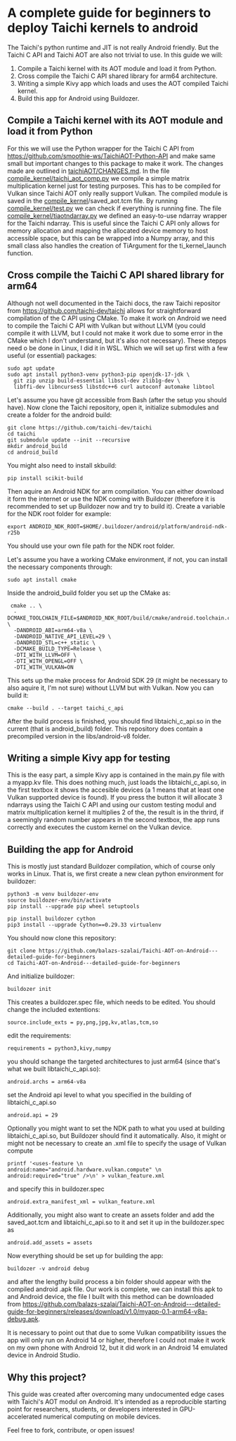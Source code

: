 # A complete guide for beginners to deploy Taichi kernels to android
The Taichi's python runtime and JIT is not really Android friendly. But the Taichi C API and Taichi AOT are also not trivial to use. In this guide we will:
1. Compile a Taichi kernel with its AOT module and load it from Python.
2. Cross compile the Taichi C API shared library for arm64 architecture.
3. Writing a simple Kivy app which loads and uses the  AOT compiled Taichi kernel.
4. Build this app for Android using Buildozer.

## Compile a Taichi kernel with its AOT module and load it from Python
For this we will use the Python wrapper for the Taichi C API from https://github.com/smoothie-ws/TaichiAOT-Python-API and make same small but important changes to this package to make it work. 
The changes made are outlined in [taichiAOT/CHANGES.md](taichiAOT/CHANGES.md). In the file [compile_kernel/taichi_aot_comp.py](compile_kernel/taichi_aot_comp.py) we compile a simple matrix multiplication kernel just for testing purposes. This has to be compiled for Vulkan since Taichi AOT only really support Vulkan. The compiled module is saved in the [compile_kernel](compile_kernel)/saved_aot.tcm file. By running [compile_kernel/test.py](compile_kernel/test.py) we can check if everything is running fine. 
The file [compile_kernel/tiaotndarray.py](compile_kernel/tiaotndarray.py) we defined an easy-to-use ndarray wrapper for the Taichi ndarray. This is useful since the Taichi C API only allows for memory allocation and mapping the allocated device memory to host accessible space, but this can be wrapped into a Numpy array, and this small class also handles the creation of TiArgument for the ti_kernel_launch function.

## Cross compile the Taichi C API shared library for arm64
Although not well documented in the Taichi docs, the raw Taichi repositor from https://github.com/taichi-dev/taichi allows for straightforward compilation of the C API using CMake. To make it work on Android we need to compile the Taichi C API with Vulkan but without LLVM (you could compile it with LLVM, but I could not make it work due to some error in the CMake which I don't understand, but it's also not necessary).  These stepps need o be done in Linux, I did it in WSL. Which we will set up first with a few useful (or essential) packages:

    sudo apt update
    sudo apt install python3-venv python3-pip openjdk-17-jdk \
      git zip unzip build-essential libssl-dev zlib1g-dev \
      libffi-dev libncurses5 libstdc++6 curl autoconf automake libtool


Let's assume you have git accessible from Bash (after the setup you should have). Now clone the Taichi repository, open it, initialize submodules and create a folder for the android build:
    
    git clone https://github.com/taichi-dev/taichi
    cd taichi
    git submodule update --init --recursive
    mkdir android_build
    cd android_build
You might also need to install skbuild:

    pip install scikit-build

Then aquire an Android NDK for arm compilation. You can either download it form the internet or use the NDK coming with Buildozer (therefore it is recommended to set up Buildozer now and try to build it). Create a variable for the NDK root folder for example:

    export ANDROID_NDK_ROOT=$HOME/.buildozer/android/platform/android-ndk-r25b
You should use your own file path for the NDK root folder.

Let's assume you have a working CMake environment, if not, you can install the necessary components through:

    sudo apt install cmake
 Inside the android_build folder you set up the CMake as:

     cmake .. \
      -DCMAKE_TOOLCHAIN_FILE=$ANDROID_NDK_ROOT/build/cmake/android.toolchain.cmake \
      -DANDROID_ABI=arm64-v8a \
      -DANDROID_NATIVE_API_LEVEL=29 \
      -DANDROID_STL=c++_static \
      -DCMAKE_BUILD_TYPE=Release \
      -DTI_WITH_LLVM=OFF \
      -DTI_WITH_OPENGL=OFF \
      -DTI_WITH_VULKAN=ON
This sets up the make process for Android SDK 29 (it might be necessary to also aquire it, I'm not sure) without LLVM but with Vulkan. Now you can build it:

    cmake --build . --target taichi_c_api

After the build process is finished, you should find libtaichi_c_api.so in the current (that is android_build) folder. This repository does contain a precompiled version in the libs/android-v8 folder.

## Writing a simple Kivy app for testing
This is the easy part, a simple Kivy app is contained in the main.py file with a myapp.kv file. This does nothing much, just loads the libtaichi_c_api.so, in the first textbox it shows the accesible devices (a 1 means that at least one Vulkan supported device is found). If you press the button it will allocate 3 ndarrays using the Taichi C API and using our custom testing modul and matrix multiplication kernel it multiplies 2 of the, the result is in the thrird, if a seemingly random number appears in the second textbox, the app runs correctly and executes the custom kernel on the Vulkan device.

## Building the app for Android
This is mostly just standard Buildozer compilation, which of course only works in Linux. 
That is, we first create a new clean python environment for buildozer:

    python3 -m venv buildozer-env
    source buildozer-env/bin/activate
    pip install --upgrade pip wheel setuptools

    pip install buildozer cython
    pip3 install --upgrade Cython==0.29.33 virtualenv

You should now clone this repository:

    git clone https://github.com/balazs-szalai/Taichi-AOT-on-Android---detailed-guide-for-beginners
    cd Taichi-AOT-on-Android---detailed-guide-for-beginners
And initialize buildozer:

    buildozer init

This creates a buildozer.spec file, which needs to be edited. You should change the included extentions:

    source.include_exts = py,png,jpg,kv,atlas,tcm,so
edit the requirements:

    requirements = python3,kivy,numpy
you should schange the targeted architectures to just arm64 (since that's what we built libtaichi_c_api.so):

    android.archs = arm64-v8a
set the Android api level to what you specified in the building of libtaichi_c_api.so

    android.api = 29
Optionally you might want to set the NDK path to what you used at building libtaichi_c_api.so, but Buildozer should find it automatically. Also, it might or might not be necessary to create an .xml file to specify the usage of Vulkan compute

    printf '<uses-feature \n    android:name="android.hardware.vulkan.compute" \n    android:required="true" />\n' > vulkan_feature.xml
and specify this in buildozer.spec

    android.extra_manifest_xml = vulkan_feature.xml
Additionally, you might also want to create an assets folder and add the saved_aot.tcm and libtaichi_c_api.so to it and set it up in the buildozer.spec as

    android.add_assets = assets

Now everything should be set up for building the app:

    buildozer -v android debug
and after the lengthy build process a bin folder should appear with the compiled android .apk file. Our work is complete, we can install this apk to and Android device, the file I built with this method can be downloaded from https://github.com/balazs-szalai/Taichi-AOT-on-Android---detailed-guide-for-beginners/releases/download/v1.0/myapp-0.1-arm64-v8a-debug.apk. 

It is necessary to point out that due to some Vulkan compatibility issues the app will only run on Android 14 or higher, therefore I could not make it work on my own phone with Android 12, but it did work in an Android 14 emulated device in Android Studio.
    
## Why this project?

This guide was created after overcoming many undocumented edge cases with Taichi's AOT modul on Android. It's intended as a reproducible starting point for researchers, students, or developers interested in GPU-accelerated numerical computing on mobile devices.

Feel free to fork, contribute, or open issues!
